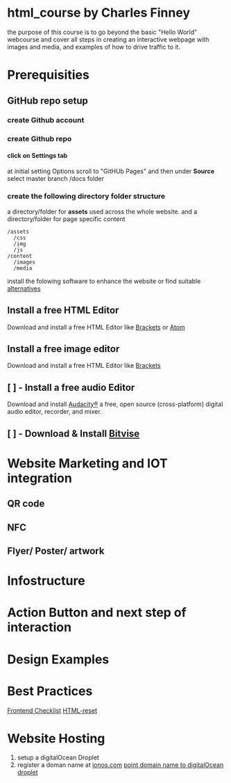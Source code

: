 # html_course by Charles Finney
the purpose of this course is to go beyond the basic "Hello World" webcourse and cover all steps in creating an interactive webpage with images and media, and examples of how to drive traffic to it.
# Prerequisities 
## GitHub repo setup
### create Github account 
### create Github repo
#### click on Settings tab
at initial setting Options scroll to "GitHUb Pages" and then under <b>Source</b> select master branch /docs folder
### create the following directory folder structure
a directory/folder for <b>assets</b> used across the whole website. and a directory/folder for page specific content 
```
/assets  
  /css
  /img
  /js
/content
  /images
  /media
```
install the folowing software to enhance the website or find suitable [alternatives](https://alternativeto.net/)
## Install a free HTML Editor
Download and install a free HTML Editor like [Brackets](http://brackets.io/) or [Atom](https://atom.io/)
## Install a free image editor 
Download and install a free HTML Editor like [Brackets](http://brackets.io/) 
## [ ] - Install a free audio Editor
Download and install [Audacity®](https://www.audacityteam.org/) a free, open source (cross-platform) digital audio editor, recorder, and mixer.
## [ ] - Download & Install [Bitvise](https://www.bitvise.com/download-area)
# Website Marketing and IOT integration
## QR code 
## NFC 
## Flyer/ Poster/ artwork

# Infostructure

# Action Button and next step of interaction

# Design Examples

# Best Practices
[Frontend Checklist](https://frontendchecklist.io/)
[HTML-reset](https://github.com/charlesfinney/HTML5-Reset)

# Website Hosting
1. setup a digitalOcean Droplet
1. register a doman name at [ionos.com](https://www.ionos.com/domains/domain-names)
[point domain name to digitalOcean droplet](https://www.digitalocean.com/community/tutorials/how-to-point-to-digitalocean-nameservers-from-common-domain-registrars) 








